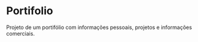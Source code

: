 # Portifolio
Projeto de um portifólio com informações pessoais, projetos e informações comerciais. 

